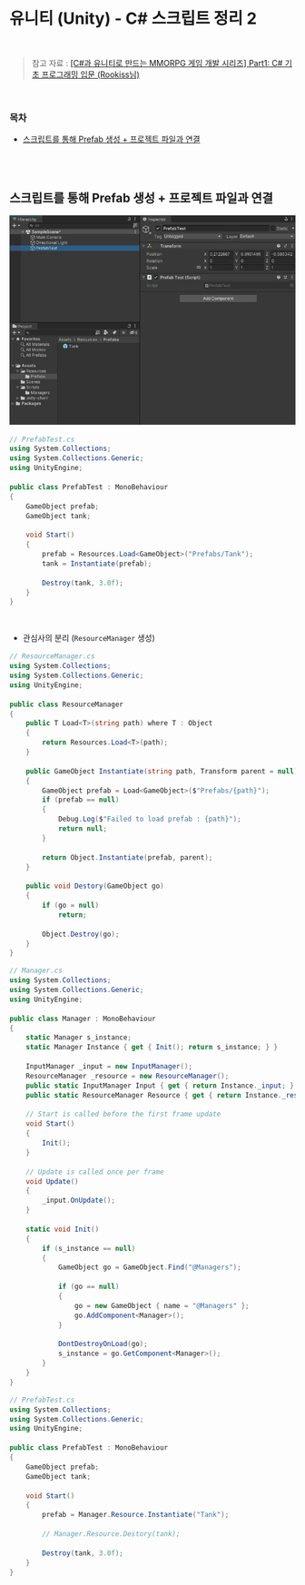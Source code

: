# 유니티 (Unity) - C# 스크립트 정리 2

<br/>

> 참고 자료 : <a href="https://www.inflearn.com/course/%EC%9C%A0%EB%8B%88%ED%8B%B0-mmorpg-%EA%B0%9C%EB%B0%9C-part1">[C#과 유니티로 만드는 MMORPG 게임 개발 시리즈] Part1: C# 기초 프로그래밍 입문 (Rookiss님)</a>

<br/>

### 목차

- <a href="">스크립트를 통해 Prefab 생성 + 프로젝트 파일과 연결</a>
<!-- - <a href=""></a> -->

<br/><br/>

## 스크립트를 통해 Prefab 생성 + 프로젝트 파일과 연결

<img src="img\unity_prefab.png">

```c#
// PrefabTest.cs
using System.Collections;
using System.Collections.Generic;
using UnityEngine;

public class PrefabTest : MonoBehaviour
{
    GameObject prefab;
    GameObject tank;

    void Start()
    {
        prefab = Resources.Load<GameObject>("Prefabs/Tank");
        tank = Instantiate(prefab);

        Destroy(tank, 3.0f);
    }
}
```

<br/>

- 관심사의 분리 (<code>ResourceManager</code> 생성)

```c#
// ResourceManager.cs
using System.Collections;
using System.Collections.Generic;
using UnityEngine;

public class ResourceManager
{
    public T Load<T>(string path) where T : Object
    {
        return Resources.Load<T>(path);
    }

    public GameObject Instantiate(string path, Transform parent = null)
    {
        GameObject prefab = Load<GameObject>($"Prefabs/{path}");
        if (prefab == null)
        {
            Debug.Log($"Failed to load prefab : {path}");
            return null;
        }

        return Object.Instantiate(prefab, parent);
    }

    public void Destory(GameObject go)
    {
        if (go = null)
            return;

        Object.Destroy(go);
    }
}
```

```c#
// Manager.cs
using System.Collections;
using System.Collections.Generic;
using UnityEngine;

public class Manager : MonoBehaviour
{
    static Manager s_instance;
    static Manager Instance { get { Init(); return s_instance; } }

    InputManager _input = new InputManager();
    ResourceManager _resource = new ResourceManager();
    public static InputManager Input { get { return Instance._input; } }
    public static ResourceManager Resource { get { return Instance._resource; } }

    // Start is called before the first frame update
    void Start()
    {
        Init();
    }

    // Update is called once per frame
    void Update()
    {
        _input.OnUpdate();
    }

    static void Init()
    {
        if (s_instance == null)
        {
            GameObject go = GameObject.Find("@Managers");

            if (go == null)
            {
                go = new GameObject { name = "@Managers" };
                go.AddComponent<Manager>();
            }

            DontDestroyOnLoad(go);
            s_instance = go.GetComponent<Manager>();
        }
    }
}
```

```c#
// PrefabTest.cs
using System.Collections;
using System.Collections.Generic;
using UnityEngine;

public class PrefabTest : MonoBehaviour
{
    GameObject prefab;
    GameObject tank;

    void Start()
    {
        prefab = Manager.Resource.Instantiate("Tank");

        // Manager.Resource.Destory(tank);

        Destroy(tank, 3.0f);
    }
}
```

<br/><br/>

##
